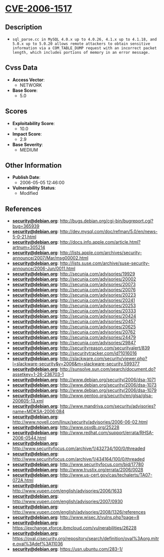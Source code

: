 
# [CVE-2006-1517](https://cve.mitre.org/cgi-bin/cvename.cgi?name=CVE-2006-1517)

## Description

- `sql_parse.cc in MySQL 4.0.x up to 4.0.26, 4.1.x up to 4.1.18, and 5.0.x up to 5.0.20 allows remote attackers to obtain sensitive information via a COM_TABLE_DUMP request with an incorrect packet length, which includes portions of memory in an error message.`

## Cvss Data

- **Access Vector**:
  - NETWORK
- **Base Score**:
  - 5.0

## Scores

- **Exploitability Score**:
  - 10.0
- **Impact Score**:
  - 2.9
- **Base Severity**:
  - MEDIUM

## Other Information

- **Publish Date**:
  - 2006-05-05 12:46:00
- **Vulnerability Status**:
  - Modified

## References

- **security@debian.org**: http://bugs.debian.org/cgi-bin/bugreport.cgi?bug=365939
- **security@debian.org**: http://dev.mysql.com/doc/refman/5.0/en/news-5-0-21.html
- **security@debian.org**: http://docs.info.apple.com/article.html?artnum=305214
- **security@debian.org**: http://lists.apple.com/archives/security-announce/2007/Mar/msg00002.html
- **security@debian.org**: http://lists.suse.com/archive/suse-security-announce/2006-Jun/0011.html
- **security@debian.org**: http://secunia.com/advisories/19929
- **security@debian.org**: http://secunia.com/advisories/20002
- **security@debian.org**: http://secunia.com/advisories/20073
- **security@debian.org**: http://secunia.com/advisories/20076
- **security@debian.org**: http://secunia.com/advisories/20223
- **security@debian.org**: http://secunia.com/advisories/20241
- **security@debian.org**: http://secunia.com/advisories/20253
- **security@debian.org**: http://secunia.com/advisories/20333
- **security@debian.org**: http://secunia.com/advisories/20424
- **security@debian.org**: http://secunia.com/advisories/20457
- **security@debian.org**: http://secunia.com/advisories/20625
- **security@debian.org**: http://secunia.com/advisories/20762
- **security@debian.org**: http://secunia.com/advisories/24479
- **security@debian.org**: http://secunia.com/advisories/29847
- **security@debian.org**: http://securityreason.com/securityalert/839
- **security@debian.org**: http://securitytracker.com/id?1016016
- **security@debian.org**: http://slackware.com/security/viewer.php?l=slackware-security&y=2006&m=slackware-security.599377
- **security@debian.org**: http://sunsolve.sun.com/search/document.do?assetkey=1-26-236703-1
- **security@debian.org**: http://www.debian.org/security/2006/dsa-1071
- **security@debian.org**: http://www.debian.org/security/2006/dsa-1073
- **security@debian.org**: http://www.debian.org/security/2006/dsa-1079
- **security@debian.org**: http://www.gentoo.org/security/en/glsa/glsa-200605-13.xml
- **security@debian.org**: http://www.mandriva.com/security/advisories?name=MDKSA-2006:084
- **security@debian.org**: http://www.novell.com/linux/security/advisories/2006-06-02.html
- **security@debian.org**: http://www.osvdb.org/25228
- **security@debian.org**: http://www.redhat.com/support/errata/RHSA-2006-0544.html
- **security@debian.org**: http://www.securityfocus.com/archive/1/432734/100/0/threaded
- **security@debian.org**: http://www.securityfocus.com/archive/1/434164/100/0/threaded
- **security@debian.org**: http://www.securityfocus.com/bid/17780
- **security@debian.org**: http://www.trustix.org/errata/2006/0028
- **security@debian.org**: http://www.us-cert.gov/cas/techalerts/TA07-072A.html
- **security@debian.org**: http://www.vupen.com/english/advisories/2006/1633
- **security@debian.org**: http://www.vupen.com/english/advisories/2007/0930
- **security@debian.org**: http://www.vupen.com/english/advisories/2008/1326/references
- **security@debian.org**: http://www.wisec.it/vulns.php?page=8
- **security@debian.org**: https://exchange.xforce.ibmcloud.com/vulnerabilities/26228
- **security@debian.org**: https://oval.cisecurity.org/repository/search/definition/oval%3Aorg.mitre.oval%3Adef%3A11036
- **security@debian.org**: https://usn.ubuntu.com/283-1/
